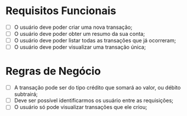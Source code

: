 # Requisitos Funcionais

- [ ] O usuário deve poder criar uma nova transação;
- [ ] O usuário deve poder obter um resumo da sua conta;
- [ ] O usuário deve poder listar todas as transações que já ocorreram;
- [ ] O usuário deve poder visualizar uma transação única;

# Regras de Negócio

- [ ] A transação pode ser do tipo crédito que somará ao valor, ou débito subtrairá;
- [ ] Deve ser possível identificarmos os usuário entre as requisições;
- [ ] O usuário só pode visualizar transações que ele criou;
